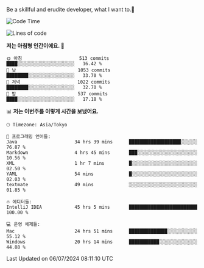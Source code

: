 Be a skillful and erudite developer, what I want to.👶

<!--START_SECTION:waka-->
![Code Time](http://img.shields.io/badge/Code%20Time-1%2C017%20hrs%2055%20mins-blue)

![Lines of code](https://img.shields.io/badge/%EC%A0%80%EB%8A%94%20%EC%97%AC%ED%83%9C%EA%B9%8C%EC%A7%80%20-2.6%20million%20%EC%A4%84%EC%9D%98%20%EC%BD%94%EB%93%9C%EB%A5%BC%20%EC%9E%91%EC%84%B1%ED%96%88%EC%96%B4%EC%9A%94.-blue)

**저는 아침형 인간이에요. 🐤** 

```text
🌞 아침                     513 commits         ████░░░░░░░░░░░░░░░░░░░░░   16.42 % 
🌆 낮　                     1053 commits        ████████░░░░░░░░░░░░░░░░░   33.70 % 
🌃 저녁                     1022 commits        ████████░░░░░░░░░░░░░░░░░   32.70 % 
🌙 밤　                     537 commits         ████░░░░░░░░░░░░░░░░░░░░░   17.18 % 
```


📊 **저는 이번주를 이렇게 시간을 보냈어요.** 

```text
🕑︎ Timezone: Asia/Tokyo

💬 프로그래밍 언어들: 
Java                     34 hrs 39 mins      ███████████████████░░░░░░   76.87 % 
Markdown                 4 hrs 45 mins       ███░░░░░░░░░░░░░░░░░░░░░░   10.56 % 
XML                      1 hr 7 mins         █░░░░░░░░░░░░░░░░░░░░░░░░   02.50 % 
YAML                     54 mins             █░░░░░░░░░░░░░░░░░░░░░░░░   02.03 % 
textmate                 49 mins             ░░░░░░░░░░░░░░░░░░░░░░░░░   01.85 % 

🔥 에디터들: 
IntelliJ IDEA            45 hrs 5 mins       █████████████████████████   100.00 % 

💻 운영 체제들: 
Mac                      24 hrs 51 mins      ██████████████░░░░░░░░░░░   55.12 % 
Windows                  20 hrs 14 mins      ███████████░░░░░░░░░░░░░░   44.88 % 
```


 Last Updated on 06/07/2024 08:11:10 UTC
<!--END_SECTION:waka-->
